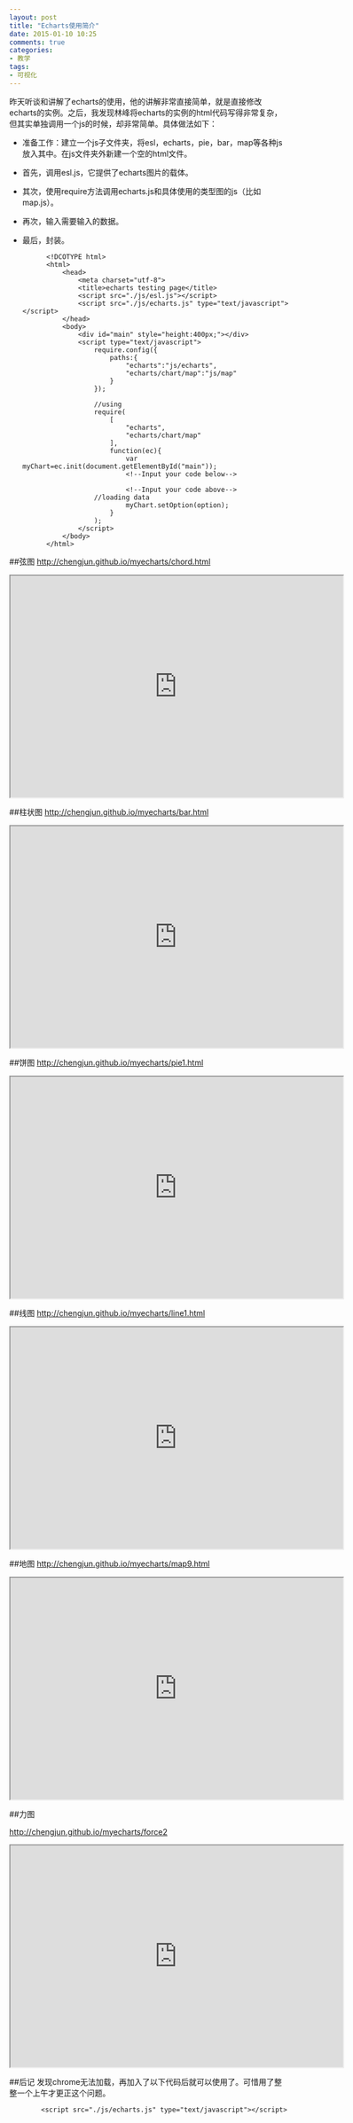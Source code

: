 ```yaml
---
layout: post
title: "Echarts使用简介"
date: 2015-01-10 10:25
comments: true
categories: 
- 教学
tags:
- 可视化
---
```


昨天听谈和讲解了echarts的使用，他的讲解非常直接简单，就是直接修改echarts的实例。之后，我发现林峰将echarts的实例的html代码写得非常复杂，但其实单独调用一个js的时候，却非常简单。具体做法如下：

- 准备工作：建立一个js子文件夹，将esl，echarts，pie，bar，map等各种js放入其中。在js文件夹外新建一个空的html文件。
- 首先，调用esl.js，它提供了echarts图片的载体。
- 其次，使用require方法调用echarts.js和具体使用的类型图的js（比如map.js）。
- 再次，输入需要输入的数据。
- 最后，封装。



            <!DCOTYPE html>
            <html>
            	<head>
            		<meta charset="utf-8">
            		<title>echarts testing page</title>
            		<script src="./js/esl.js"></script>
            		<script src="./js/echarts.js" type="text/javascript"></script>
            	</head>
            	<body>
            		<div id="main" style="height:400px;"></div>
            		<script type="text/javascript">
            			require.config({
            				paths:{
            					"echarts":"js/echarts",
            					"echarts/chart/map":"js/map"
            				}
            			});
            			
            			//using
            			require(
            				[
            					"echarts",
            					"echarts/chart/map"
            				],
            				function(ec){
            					var myChart=ec.init(document.getElementById("main"));  
                                <!--Input your code below-->					
            								
                                <!--Input your code above-->					
            			//loading data
            					myChart.setOption(option);
            				}
            			);
            		</script>
            	</body>
            </html>


##弦图
http://chengjun.github.io/myecharts/chord.html

<iframe src='http://chengjun.github.io/myecharts/chord.html' scrolling="no" width="600" height = "400"></iframe>

##柱状图
http://chengjun.github.io/myecharts/bar.html

<iframe src='http://chengjun.github.io/myecharts/bar.html' scrolling="no" width="600" height = "400"></iframe>

##饼图
http://chengjun.github.io/myecharts/pie1.html

<iframe src='http://chengjun.github.io/myecharts/pie1.html' scrolling="no" width="600" height = "400"></iframe>

##线图
http://chengjun.github.io/myecharts/line1.html

<iframe src='http://chengjun.github.io/myecharts/line1.html' scrolling="no" width="600" height = "400"></iframe>

##地图
http://chengjun.github.io/myecharts/map9.html

<iframe src='http://chengjun.github.io/myecharts/map9.html' scrolling="no" width="600" height = "400"></iframe>

##力图

http://chengjun.github.io/myecharts/force2

<iframe src='http://chengjun.github.io/myecharts/force2.html' scrolling="no" width="600" height = "400"></iframe>



##后记
发现chrome无法加载，再加入了以下代码后就可以使用了。可惜用了整整一个上午才更正这个问题。


            <script src="./js/echarts.js" type="text/javascript"></script>

